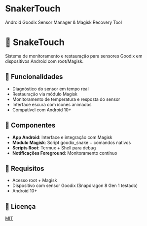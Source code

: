 # SnakerTouch
Android Goodix Sensor Manager &amp; Magisk Recovery Tool
# 🐍 SnakeTouch

Sistema de monitoramento e restauração para sensores Goodix em dispositivos Android com root/Magisk.

## 🔧 Funcionalidades
- Diagnóstico do sensor em tempo real
- Restauração via módulo Magisk
- Monitoramento de temperatura e resposta do sensor
- Interface escura com ícones animados
- Compatível com Android 10+

## 📂 Componentes
- **App Android**: Interface e integração com Magisk
- **Módulo Magisk**: Script goodix_snake + comandos nativos
- **Scripts Root**: Termux + Shell para debug
- **Notificações Foreground**: Monitoramento contínuo

## 🧠 Requisitos
- Acesso root + Magisk
- Dispositivo com sensor Goodix (Snapdragon 8 Gen 1 testado)
- Android 10+

## 📜 Licença
[MIT](./LICENSE)

